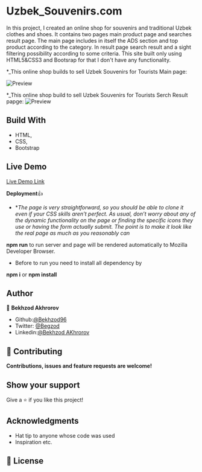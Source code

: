 # Uzbek_Souvenirs.com


In this project, I created an online shop for souvenirs and traditional Uzbek clothes and shoes. It contains two pages main product page and searches result page. 
The main page includes in itself the ADS section and top product according to the category.  In result page search result and a sight filtering possibility according to some criteria. This site built only using HTML5&CSS3 and Bootsrap for that I don't have any functionality. 

\*\_This online shop builds to sell Uzbek Souvenirs for Tourists Main page:

![Preview](image/Screenshot_1.jpg.jpg?raw=true 'Title')


\*\_This online shop build to sell Uzbek Souvenirs for Tourists Serch Result papge:
![Preview](image/Screenshot_2.jpg.jpg?raw=true 'Title')

## Build With

- HTML,
- CSS,
- Bootstrap

## Live Demo

[Live Demo Link](https://rawcdn.githack.com/Bekhzod96/Uzbek_Souvenir-Shop/d8894e72d967aee82b0974bead43990df5200391/index.html)

**Deployment**:+1:

- \*_The page is very straightforward, so you should be able to clone it even if your CSS skills aren’t perfect. As usual, don’t worry about any of the dynamic functionality on the page or finding the specific icons they use or having the form actually submit. The point is to make it look like the real page as much as you reasonably can_

**npm run** to run server and page will be rendered automatically to Mozilla Developer Browser.

- Before to run you need to install all dependency by

**npm i** or **npm install**

## Author

👤 **Bekhzod Akhrorov**

- Github:[@Bekhzod96](https://github.com/Bekhzod96)
- Twitter: [ @Begzod](https://twitter.com/25d47e8987f740b)
- Linkedin:[@Bekhzod AKhrorov](https://www.linkedin.com/in/bekhzod-akhrorov-b24232113/)

## 🤝 Contributing

**Contributions, issues and feature requests are welcome!**


## Show your support

Give a ⭐️ if you like this project!

## Acknowledgments

- Hat tip to anyone whose code was used
- Inspiration etc.

## 📝 License

